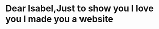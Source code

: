 <!DOCTYPE html>
<html> 
  <div>
  <h1>Dear Isabel,Just to show you I love you I made you a website</h1>
  </div>
  




</html>
